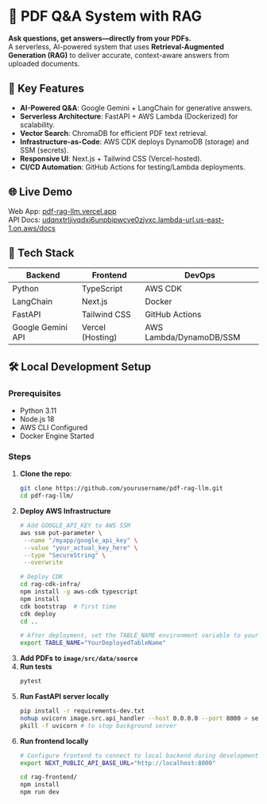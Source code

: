 # 📄 PDF Q&A System with RAG  
**Ask questions, get answers—directly from your PDFs.**  
A serverless, AI-powered system that uses **Retrieval-Augmented Generation (RAG)** to deliver accurate, context-aware answers from uploaded documents. 

## 🚀 Key Features  
- **AI-Powered Q&A**: Google Gemini + LangChain for generative answers.  
- **Serverless Architecture**: FastAPI + AWS Lambda (Dockerized) for scalability.  
- **Vector Search**: ChromaDB for efficient PDF text retrieval.  
- **Infrastructure-as-Code**: AWS CDK deploys DynamoDB (storage) and SSM (secrets).  
- **Responsive UI**: Next.js + Tailwind CSS (Vercel-hosted).  
- **CI/CD Automation**: GitHub Actions for testing/Lambda deployments.  

## 🌐 Live Demo  
Web App: [pdf-rag-llm.vercel.app](https://pdf-rag-llm.vercel.app)  
API Docs: [udqnxtrljivqdxi6unpbipwcve0zjvxc.lambda-url.us-east-1.on.aws/docs](https://udqnxtrljivqdxi6unpbipwcve0zjvxc.lambda-url.us-east-1.on.aws/docs)

## 🔧 Tech Stack  
| Backend            | Frontend         | DevOps                  |  
|--------------------|------------------|-------------------------|  
| Python             | TypeScript       | AWS CDK                 |  
| LangChain          | Next.js          | Docker                  |  
| FastAPI            | Tailwind CSS     | GitHub Actions          |  
| Google Gemini API  | Vercel (Hosting) | AWS Lambda/DynamoDB/SSM |  

## 🛠️ Local Development Setup
### Prerequisites
- Python 3.11
- Node.js 18
- AWS CLI Configured
- Docker Engine Started

### Steps
1. **Clone the repo**:
   ```bash
   git clone https://github.com/yourusername/pdf-rag-llm.git
   cd pdf-rag-llm/
   ```
2. **Deploy AWS Infrastructure**
   ```bash
   # Add GOOGLE_API_KEY to AWS SSM
   aws ssm put-parameter \
    --name "/myapp/google_api_key" \
    --value "your_actual_key_here" \
    --type "SecureString" \
    --overwrite
   
   # Deploy CDK
   cd rag-cdk-infra/
   npm install -g aws-cdk typescript
   npm install
   cdk bootstrap  # first time
   cdk deploy
   cd ..

   # After deployment, set the TABLE_NAME environment variable to your DynamoDB table name
   export TABLE_NAME="YourDeployedTableName"
   ``` 
3. **Add PDFs to `image/src/data/source`**
4. **Run tests**
   ```bash
   pytest
   ```
5. **Run FastAPI server locally**
   ```bash
   pip install -r requirements-dev.txt
   nohup uvicorn image.src.api_handler --host 0.0.0.0 --port 8000 > server.log 2>&1
   pkill -f uvicorn # to stop background server
   ```
6. **Run frontend locally**
   ```bash
   # Configure frontend to connect to local backend during development
   export NEXT_PUBLIC_API_BASE_URL="http://localhost:8000"
   
   cd rag-frontend/
   npm install
   npm run dev
   ```
